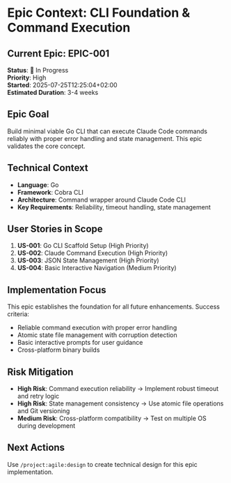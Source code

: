 # Epic Context: CLI Foundation & Command Execution

## Current Epic: EPIC-001
**Status**: 🚧 In Progress  
**Priority**: High  
**Started**: 2025-07-25T12:25:04+02:00  
**Estimated Duration**: 3-4 weeks

## Epic Goal
Build minimal viable Go CLI that can execute Claude Code commands reliably with proper error handling and state management. This epic validates the core concept.

## Technical Context
- **Language**: Go
- **Framework**: Cobra CLI
- **Architecture**: Command wrapper around Claude Code CLI
- **Key Requirements**: Reliability, timeout handling, state management

## User Stories in Scope
1. **US-001**: Go CLI Scaffold Setup (High Priority)
2. **US-002**: Claude Command Execution (High Priority)  
3. **US-003**: JSON State Management (High Priority)
4. **US-004**: Basic Interactive Navigation (Medium Priority)

## Implementation Focus
This epic establishes the foundation for all future enhancements. Success criteria:
- Reliable command execution with proper error handling
- Atomic state file management with corruption detection
- Basic interactive prompts for user guidance
- Cross-platform binary builds

## Risk Mitigation
- **High Risk**: Command execution reliability → Implement robust timeout and retry logic
- **High Risk**: State management consistency → Use atomic file operations and Git versioning
- **Medium Risk**: Cross-platform compatibility → Test on multiple OS during development

## Next Actions
Use `/project:agile:design` to create technical design for this epic implementation.